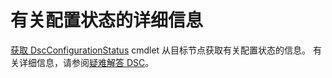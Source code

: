 # 有关配置状态的详细信息

[获取 DscConfigurationStatus](https://technet.microsoft.com/library/mt517868.aspx) cmdlet 从目标节点获取有关配置状态的信息。 有关详细信息，请参阅[疑难解答 DSC](https://msdn.microsoft.com/powershell/dsc/troubleshooting)。